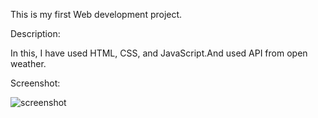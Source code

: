 This is my first Web development project.


Description: 

In this, I have used HTML, CSS, and JavaScript.And used API from open weather.

Screenshot:

![screenshot](https://github.com/raghavpareek99/Weather-site-/assets/136429442/8c2634ca-4b1e-4a36-8286-8f24154428c3)



